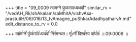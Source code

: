 +++
title = "09_0009 त्वामग्ने पुष्करादध्यथर्वा"
similar_rv = "/vedAH_Rk/shAkalam/saMhitA/vishvAsa-prastutiH/06/016/13_tvAmagne_puShkarAdadhyatharvA.md"
edit_distance_to_rv = 0.0

+++
त्वा꣡म꣢ग्ने꣣ पु꣡ष्क꣢रा꣣द꣡ध्यथ꣢꣯र्वा꣣ नि꣡र꣢मन्थत। मू꣣र्ध्नो꣡ विश्व꣢꣯स्य वा꣣घ꣡तः꣢ ॥ 09:0009 ॥

<div class="js_include " url="/vedAH_Rk/shAkalam/saMhitA/vishvAsa-prastutiH/06/016/13_tvAmagne_puShkarAdadhyatharvA.md"  newLevelForH1="2" title="विश्वास-शाकल-प्रस्तुतिः"  > </div>